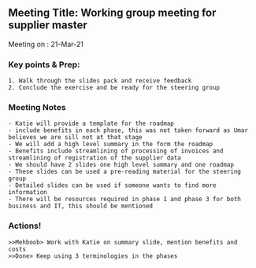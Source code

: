 ## Meeting Title: Working group meeting for supplier master 
Meeting on   : 21-Mar-21 

### Key points & Prep:
    1. Walk through the slides pack and receive feedback 
    2. Conclude the exercise and be ready for the steering group

### Meeting Notes
    - Katie will provide a template for the roadmap
    - include benefits in each phase, this was not taken forward as Umar believes we are sill not at that stage
    - We will add a high level summary in the form the roadmap
    - Benefits include streamlining of processing of invoices and streamlining of registration of the supplier data
    - We should have 2 slides one high level summary and one roadmap
    - These slides can be used a pre-reading material for the steering group
    - Detailed slides can be used if someone wants to find more information 
    - There will be resources required in phase 1 and phase 3 for both business and IT, this should be mentioned

### Actions!
    >>Mehboob> Work with Katie on summary slide, mention benefits and costs
    >>Done> Keep using 3 terminologies in the phases
